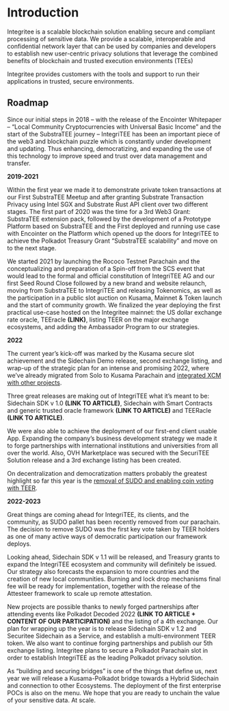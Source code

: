 # Introduction

Integritee is a scalable blockchain solution enabling secure and compliant processing of sensitive data. We provide a scalable, interoperable and confidential network layer that can be used by companies and developers to establish new user-centric privacy solutions that leverage the combined benefits of blockchain and trusted execution environments (TEEs)&#x20;

Integritee provides customers with the tools and support to run their applications in trusted, secure environments.

## Roadmap <a href="#roadmap" id="roadmap"></a>

Since our initial steps in 2018 – with the release of the Encointer Whitepaper – “Local Community Cryptocurrencies with Universal Basic Income” and the start of the SubstraTEE journey – IntegriTEE has been an important piece of the web3 and blockchain puzzle which is constantly under development and updating. Thus enhancing, democratizing, and expanding the use of this technology to improve speed and trust over data management and transfer.

**2019-2021**

Within the first year we made it to demonstrate private token transactions at our First SubstraTEE Meetup and after granting Substrate Transaction Privacy using Intel SGX and Substrate Rust API client over two different stages. The first part of 2020 was the time for a 3rd Web3 Grant: SubstraTEE extension pack, followed by the development of a Prototype Platform based on SubstraTEE and the First deployed and running use case with Encointer on the Platform which opened up the doors for IntegriTEE to achieve the Polkadot Treasury Grant “SubstraTEE scalability” and move on to the next stage.

We started 2021 by launching the Rococo Testnet Parachain and the conceptualizing and preparation of a Spin-off from the SCS event that would lead to the formal and official constitution of IntegriTEE AG and our first Seed Round Close followed by a new brand and website relaunch, moving from SubstraTEE to IntegriTEE and releasing Tokenomics, as well as the participation in a public slot auction on Kusama, Mainnet & Token launch and the start of community growth. We finalized the year deploying the first practical use-case hosted on the Integritee mainnet: the US dollar exchange rate oracle, TEEracle **(LINK)**, listing TEER on the major exchange ecosystems, and adding the Ambassador Program to our strategies.

**2022**

The current year’s kick-off was marked by the Kusama secure slot achievement and the Sidechain Demo release, second exchange listing, and wrap-up of the strategic plan for an intense and promising 2022, where we’ve already migrated from Solo to Kusama Parachain and [integrated XCM with other projects](https://medium.com/integritee/xcm-integration-of-integritee-and-moonriver-is-completed-xcteer-is-now-live-and-available-on-9a0bde399911).

Three great releases are making out of IntegriTEE what it’s meant to be: Sidechain SDK v 1.0 **(LINK TO ARTICLE)**, Sidechain with Smart Contracts and generic trusted oracle framework **(LINK TO ARTICLE)** and TEERacle **(LINK TO ARTICLE)**.

We were also able to achieve the deployment of our first-end client usable App. Expanding the company’s business development strategy we made it to forge partnerships with international institutions and universities from all over the world. Also, OVH Marketplace was secured with the SecuriTEE Solution release and a 3rd exchange listing has been created.

On decentralization and democratization matters probably the greatest highlight so far this year is the [removal of SUDO and enabling coin voting with TEER](https://medium.com/integritee/integritee-completes-2-key-milestones-towards-decentralization-40df43ab320).

&#x20;

**2022-2023**

Great things are coming ahead for IntegriTEE, its clients, and the community, as SUDO pallet has been recently removed from our parachain. The decision to remove SUDO was the first key vote taken by TEER holders as one of many active ways of democratic participation our framework deploys.

Looking ahead, Sidechain SDK v 1.1 will be released, and Treasury grants to expand the IntegriTEE ecosystem and community will definitely be issued. Our strategy also forecasts the expansion to more countries and the creation of new local communities. Burning and lock drop mechanisms final fee will be ready for implementation, together with the release of the Attesteer framework to scale up remote attestation.

New projects are possible thanks to newly forged partnerships after attending events like Polkadot Decoded 2022 **(LINK TO ARTICLE + CONTENT OF OUR PARTICIPATION)** and the listing of a 4th exchange. Our plan for wrapping up the year is to release Sidechain SDK v 1.2 and Securitee Sidechain as a Service, and establish a multi-environment TEER token. We also want to continue forging partnerships and publish our 5th exchange listing. Integritee plans to secure a Polkadot Parachain slot in order to establish IntegriTEE as the leading Polkadot privacy solution.

As “building and securing bridges” is one of the things that define us, next year we will release a Kusama-Polkadot bridge towards a Hybrid Sidechain and connection to other Ecosystems. The deployment of the first enterprise POCs is also on the menu. We hope that you are ready to unchain the value of your sensitive data. At scale.

